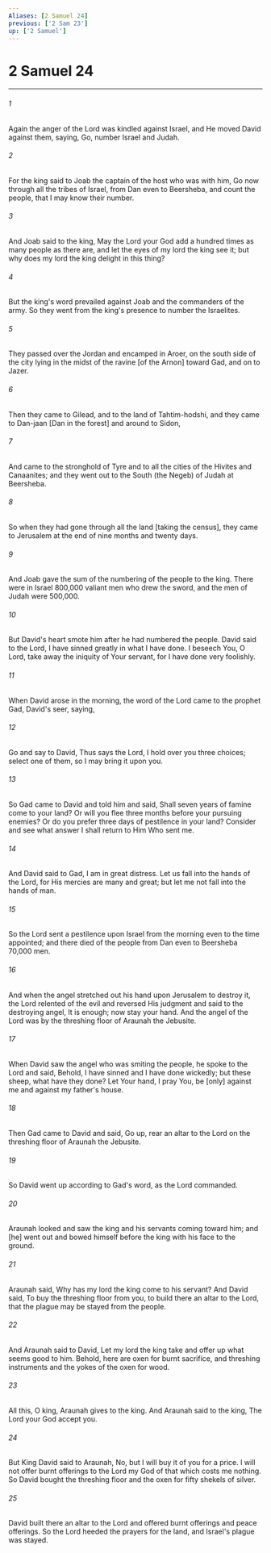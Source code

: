 ```yaml
---
Aliases: [2 Samuel 24]
previous: ['2 Sam 23']
up: ['2 Samuel']
---
```

# 2 Samuel 24

***

###### 1 

Again the anger of the Lord was kindled against Israel, and He moved David against them, saying, Go, number Israel and Judah. 

###### 2 

For the king said to Joab the captain of the host who was with him, Go now through all the tribes of Israel, from Dan even to Beersheba, and count the people, that I may know their number. 

###### 3 

And Joab said to the king, May the Lord your God add a hundred times as many people as there are, and let the eyes of my lord the king see it; but why does my lord the king delight in this thing? 

###### 4 

But the king's word prevailed against Joab and the commanders of the army. So they went from the king's presence to number the Israelites. 

###### 5 

They passed over the Jordan and encamped in Aroer, on the south side of the city lying in the midst of the ravine [of the Arnon] toward Gad, and on to Jazer. 

###### 6 

Then they came to Gilead, and to the land of Tahtim-hodshi, and they came to Dan-jaan [Dan in the forest] and around to Sidon, 

###### 7 

And came to the stronghold of Tyre and to all the cities of the Hivites and Canaanites; and they went out to the South (the Negeb) of Judah at Beersheba. 

###### 8 

So when they had gone through all the land [taking the census], they came to Jerusalem at the end of nine months and twenty days. 

###### 9 

And Joab gave the sum of the numbering of the people to the king. There were in Israel 800,000 valiant men who drew the sword, and the men of Judah were 500,000. 

###### 10 

But David's heart smote him after he had numbered the people. David said to the Lord, I have sinned greatly in what I have done. I beseech You, O Lord, take away the iniquity of Your servant, for I have done very foolishly. 

###### 11 

When David arose in the morning, the word of the Lord came to the prophet Gad, David's seer, saying, 

###### 12 

Go and say to David, Thus says the Lord, I hold over you three choices; select one of them, so I may bring it upon you. 

###### 13 

So Gad came to David and told him and said, Shall seven years of famine come to your land? Or will you flee three months before your pursuing enemies? Or do you prefer three days of pestilence in your land? Consider and see what answer I shall return to Him Who sent me. 

###### 14 

And David said to Gad, I am in great distress. Let us fall into the hands of the Lord, for His mercies are many and great; but let me not fall into the hands of man. 

###### 15 

So the Lord sent a pestilence upon Israel from the morning even to the time appointed; and there died of the people from Dan even to Beersheba 70,000 men. 

###### 16 

And when the angel stretched out his hand upon Jerusalem to destroy it, the Lord relented of the evil and reversed His judgment and said to the destroying angel, It is enough; now stay your hand. And the angel of the Lord was by the threshing floor of Araunah the Jebusite. 

###### 17 

When David saw the angel who was smiting the people, he spoke to the Lord and said, Behold, I have sinned and I have done wickedly; but these sheep, what have they done? Let Your hand, I pray You, be [only] against me and against my father's house. 

###### 18 

Then Gad came to David and said, Go up, rear an altar to the Lord on the threshing floor of Araunah the Jebusite. 

###### 19 

So David went up according to Gad's word, as the Lord commanded. 

###### 20 

Araunah looked and saw the king and his servants coming toward him; and [he] went out and bowed himself before the king with his face to the ground. 

###### 21 

Araunah said, Why has my lord the king come to his servant? And David said, To buy the threshing floor from you, to build there an altar to the Lord, that the plague may be stayed from the people. 

###### 22 

And Araunah said to David, Let my lord the king take and offer up what seems good to him. Behold, here are oxen for burnt sacrifice, and threshing instruments and the yokes of the oxen for wood. 

###### 23 

All this, O king, Araunah gives to the king. And Araunah said to the king, The Lord your God accept you. 

###### 24 

But King David said to Araunah, No, but I will buy it of you for a price. I will not offer burnt offerings to the Lord my God of that which costs me nothing. So David bought the threshing floor and the oxen for fifty shekels of silver. 

###### 25 

David built there an altar to the Lord and offered burnt offerings and peace offerings. So the Lord heeded the prayers for the land, and Israel's plague was stayed.

